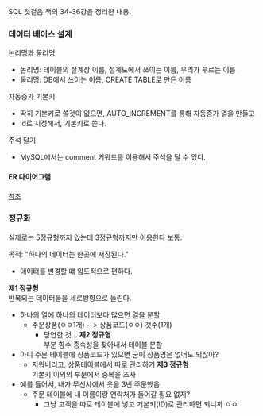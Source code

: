 SQL 첫걸음 책의 34-36강을 정리한 내용.

### 데이터 베이스 설계
논리명과 물리명
- 논리명: 테이블의 설계상 이름, 설계도에서 쓰이는 이름, 우리가 부르는 이름
- 물리명: DB에서 쓰이는 이름, CREATE TABLE로 만든 이름

자동증가 기본키
- 딱히 기본키로 쓸것이 없으면, AUTO_INCREMENT를 통해 자동증가 열을 만들고
- id로 지정해서, 기본키로 쓴다.

주석 달기
- MySQL에서는 comment 키워드를 이용해서 주석을 달 수 있다.

#### ER 다이어그램
[참조](https://m.blog.naver.com/gongtong/150135598792)

### 정규화
실제로는 5정규형까지 있는데 3정규형까지만 이용한다 보통.

목적: "하나의 데이터는 한곳에 저장된다."
- 데이터를 변경할 떄 압도적으로 편하다.

__제1 정규형__  
반복되는 데이터들을 세로방향으로 늘린다.
- 하나의 열에 하나의 데이터보다 많으면 열을 분할
	- 주문상품(ㅇㅇ1개) --> 상품코드(ㅇㅇ) 갯수(1개)
		- 당연한 것...
__제2 정규형__  
부분 함수 종속성을 찾아내서 테이블 분할
- 아니 주문 테이블에 상품코드가 있으면 굳이 상품명은 없어도 되잖아?
	- 지워버리고, 상품테이블에서 따로 관리하기
__제3 정규형__  
기본키 이외의 부분에서 중복을 조사
- 예를 들어서, 내가 무신사에서 옷을 3번 주문했음
	- 주문 테이블에 내 이름이랑 연락처가 들어갈 필요 없지?
		- 그냥 고객을 따로 테이블에 넣고 기본키(ID)로 관리하면 되니까 ㅇㅇ